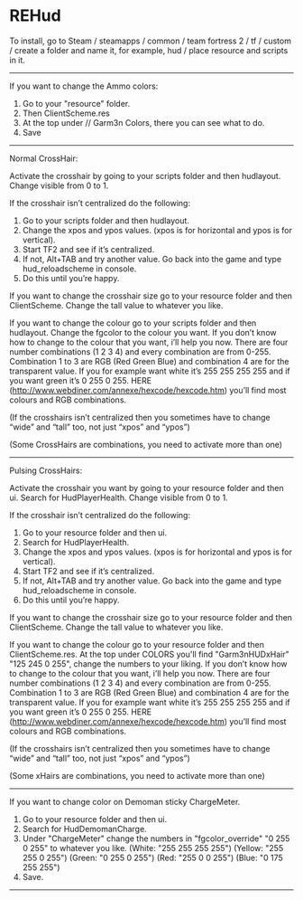 REHud
=====

To install, 
go to Steam / steamapps / common / team fortress 2 / tf / custom / 
create a folder and name it, for example, hud / place resource and scripts in it. 

-----------------------------------------------------------

If you want to change the Ammo colors:

1. Go to your "resource" folder.
2. Then ClientScheme.res
3. At the top under // Garm3n Colors, there you can see what to do.
4. Save

-----------------------------------------------------------

Normal CrossHair:

Activate the crosshair by going to your scripts folder and then hudlayout. 
Change visible from 0 to 1.

If the crosshair isn’t centralized do the following:

1. Go to your scripts folder and then hudlayout.
2. Change the xpos and ypos values. (xpos is for horizontal and ypos is for vertical).
3. Start TF2 and see if it’s centralized.
4. If not, Alt+TAB and try another value. 
Go back into the game and type hud_reloadscheme in console.
5. Do this until you’re happy.

If you want to change the crosshair size go to your resource folder and then ClientScheme. 
Change the tall value to whatever you like.

If you want to change the colour go to your scripts folder and then hudlayout. 
Change the fgcolor to the colour you want. 
If you don’t know how to change to the colour that you want, i’ll help you now. 
There are four number combinations (1 2 3 4) and every combination are from 0-255. 
Combination 1 to 3 are RGB (Red Green Blue) and combination 4 are for the transparent value. 
If you for example want white it’s 255 255 255 255 and if you want green it’s 0 255 0 255. 
HERE (http://www.webdiner.com/annexe/hexcode/hexcode.htm) you’ll find most colours and RGB combinations.

(If the crosshairs isn’t centralized then you sometimes have to change “wide” and “tall” too, not just “xpos” and “ypos”)

(Some CrossHairs are combinations, you need to activate more than one)

-----------------------------------------------------------

Pulsing CrossHairs:

Activate the crosshair you want by going to your resource folder and then ui. Search for HudPlayerHealth. 
Change visible from 0 to 1.

If the crosshair isn’t centralized do the following:

1. Go to your resource folder and then ui.
2. Search for HudPlayerHealth.
3. Change the xpos and ypos values. (xpos is for horizontal and ypos is for vertical).
4. Start TF2 and see if it’s centralized.
5. If not, Alt+TAB and try another value. Go back into the game and type hud_reloadscheme in console.
6. Do this until you’re happy.

If you want to change the crosshair size go to your resource folder and then ClientScheme. 
Change the tall value to whatever you like.

If you want to change the colour go to your resource folder and then ClientScheme.res. At the top under COLORS you'll find "Garm3nHUDxHair" "125 245 0 255", 
change the numbers to your liking.
If you don’t know how to change to the colour that you want, i’ll help you now. 
There are four number combinations (1 2 3 4) and every combination are from 0-255. 
Combination 1 to 3 are RGB (Red Green Blue) and combination 4 are for the transparent value. 
If you for example want white it’s 255 255 255 255 and if you want green it’s 0 255 0 255. 
HERE (http://www.webdiner.com/annexe/hexcode/hexcode.htm) you’ll find most colours and RGB combinations.

(If the crosshairs isn’t centralized then you sometimes have to change “wide” and “tall” too, not just “xpos” and “ypos”)

(Some xHairs are combinations, you need to activate more than one)

-----------------------------------------------------------

If you want to change color on Demoman sticky ChargeMeter.

1. Go to your resource folder and then ui.
2. Search for HudDemomanCharge.
3. Under "ChargeMeter" change the numbers in "fgcolor_override" "0 255 0 255" to whatever you like.
   (White: "255 255 255 255")
   (Yellow: "255 255 0 255")
   (Green: "0 255 0 255")
   (Red: "255 0 0 255")
   (Blue: "0 175 255 255")
4. Save.

-----------------------------------------------------------
